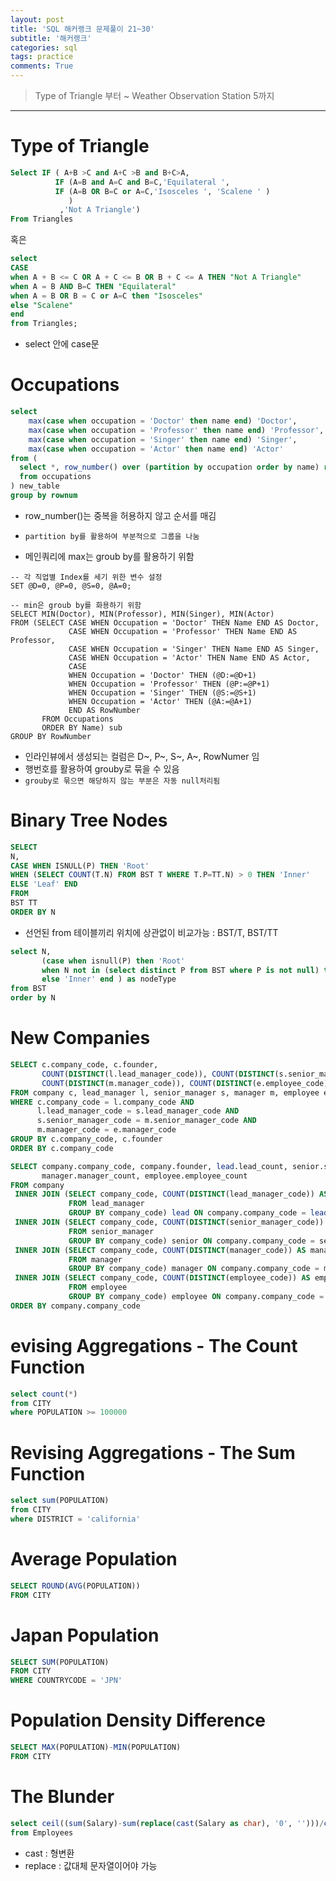 ```yaml
---
layout: post
title: 'SQL 해커랭크 문제풀이 21~30'
subtitle: '해커랭크'
categories: sql
tags: practice
comments: True
---
```


> Type of Triangle 부터 ~ Weather Observation Station 5까지 


-------------------------------------------------------------------------------

# Type of Triangle

```sql
Select IF ( A+B >C and A+C >B and B+C>A,
          IF (A=B and A=C and B=C,'Equilateral ',
          IF (A=B OR B=C or A=C,'Isosceles ', 'Scalene ' )
             )
           ,'Not A Triangle')
From Triangles 
```
혹은

```sql
select
CASE 
when A + B <= C OR A + C <= B OR B + C <= A THEN "Not A Triangle"
when A = B AND B=C THEN "Equilateral" 
when A = B OR B = C or A=C then "Isosceles"
else "Scalene" 
end 
from Triangles;
```
-  select 안에 case문

# Occupations
```sql
select  
    max(case when occupation = 'Doctor' then name end) 'Doctor',
    max(case when occupation = 'Professor' then name end) 'Professor',
    max(case when occupation = 'Singer' then name end) 'Singer',
    max(case when occupation = 'Actor' then name end) 'Actor'
from (
  select *, row_number() over (partition by occupation order by name) rownum
  from occupations
) new_table
group by rownum
```
- row_number()는 중복을 허용하지 않고 순서를 매김
  
- `partition by를 활용하여 부분적으로 그룹을 나눔`
- 메인쿼리에 max는 groub by를 활용하기 위함


```
-- 각 직업별 Index를 세기 위한 변수 설정
SET @D=0, @P=0, @S=0, @A=0;

-- min은 groub by를 화용하기 위함
SELECT MIN(Doctor), MIN(Professor), MIN(Singer), MIN(Actor)
FROM (SELECT CASE WHEN Occupation = 'Doctor' THEN Name END AS Doctor,
             CASE WHEN Occupation = 'Professor' THEN Name END AS Professor,
             CASE WHEN Occupation = 'Singer' THEN Name END AS Singer,
             CASE WHEN Occupation = 'Actor' THEN Name END AS Actor,
             CASE
             WHEN Occupation = 'Doctor' THEN (@D:=@D+1)
             WHEN Occupation = 'Professor' THEN (@P:=@P+1)
             WHEN Occupation = 'Singer' THEN (@S:=@S+1)
             WHEN Occupation = 'Actor' THEN (@A:=@A+1)
             END AS RowNumber
       FROM Occupations
       ORDER BY Name) sub
GROUP BY RowNumber
```
- 인라인뷰에서 생성되는 컬럼은 D~, P~, S~, A~, RowNumer 임
- 행번호를 활용하여 grouby로 묶을 수 있음
- `grouby로 묶으면 해당하지 않는 부분은 자동 null처리됨`

# Binary Tree Nodes
```sql
SELECT
N,
CASE WHEN ISNULL(P) THEN 'Root'
WHEN (SELECT COUNT(T.N) FROM BST T WHERE T.P=TT.N) > 0 THEN 'Inner'
ELSE 'Leaf' END
FROM
BST TT
ORDER BY N
```
- 선언된 from 테이블끼리 위치에 상관없이 비교가능 : BST/T, BST/TT

```sql
select N, 
       (case when isnull(P) then 'Root' 
       when N not in (select distinct P from BST where P is not null) then 'Leaf' 
       else 'Inner' end ) as nodeType 
from BST 
order by N
```

# New Companies
```sql
SELECT c.company_code, c.founder,
       COUNT(DISTINCT(l.lead_manager_code)), COUNT(DISTINCT(s.senior_manager_code)),
       COUNT(DISTINCT(m.manager_code)), COUNT(DISTINCT(e.employee_code))
FROM company c, lead_manager l, senior_manager s, manager m, employee e
WHERE c.company_code = l.company_code AND
      l.lead_manager_code = s.lead_manager_code AND
      s.senior_manager_code = m.senior_manager_code AND
      m.manager_code = e.manager_code
GROUP BY c.company_code, c.founder 
ORDER BY c.company_code
```

```sql
SELECT company.company_code, company.founder, lead.lead_count, senior.senior_count,
       manager.manager_count, employee.employee_count
FROM company
 INNER JOIN (SELECT company_code, COUNT(DISTINCT(lead_manager_code)) AS lead_count
             FROM lead_manager
             GROUP BY company_code) lead ON company.company_code = lead.company_code
 INNER JOIN (SELECT company_code, COUNT(DISTINCT(senior_manager_code)) AS senior_count
             FROM senior_manager
             GROUP BY company_code) senior ON company.company_code = senior.company_code
 INNER JOIN (SELECT company_code, COUNT(DISTINCT(manager_code)) AS manager_count
             FROM manager
             GROUP BY company_code) manager ON company.company_code = manager.company_code
 INNER JOIN (SELECT company_code, COUNT(DISTINCT(employee_code)) AS employee_count
             FROM employee
             GROUP BY company_code) employee ON company.company_code = employee.company_code
ORDER BY company.company_code
```
# evising Aggregations - The Count Function

```sql
select count(*)
from CITY
where POPULATION >= 100000
```
# Revising Aggregations - The Sum Function

```sql
select sum(POPULATION)
from CITY
where DISTRICT = 'california'
```

# Average Population

```sql
SELECT ROUND(AVG(POPULATION))
FROM CITY
```

# Japan Population

```sql
SELECT SUM(POPULATION)
FROM CITY
WHERE COUNTRYCODE = 'JPN'
```


# Population Density Difference

```sql
SELECT MAX(POPULATION)-MIN(POPULATION)
FROM CITY
```

# The Blunder

```sql
select ceil((sum(Salary)-sum(replace(cast(Salary as char), '0', '')))/count(*)) 
from Employees
```
- cast : 형변환
- replace : 값대체 문자열이어야 가능